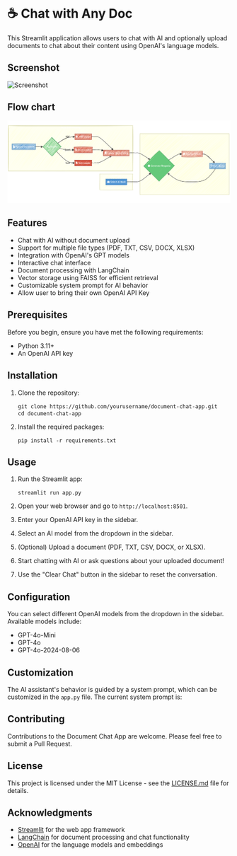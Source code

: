 # ☕️ Chat with Any Doc

This Streamlit application allows users to chat with AI and optionally upload documents to chat about their content using OpenAI's language models.

## Screenshot
![Screenshot](src/ChatwithAnyDocs.gif)


## Flow chart
![Flow](src/Flow.png)

## Features

- Chat with AI without document upload
- Support for multiple file types (PDF, TXT, CSV, DOCX, XLSX)
- Integration with OpenAI's GPT models
- Interactive chat interface
- Document processing with LangChain
- Vector storage using FAISS for efficient retrieval
- Customizable system prompt for AI behavior
- Allow user to bring their own OpenAI API Key

## Prerequisites

Before you begin, ensure you have met the following requirements:

- Python 3.11+
- An OpenAI API key

## Installation

1. Clone the repository:
   ```
   git clone https://github.com/yourusername/document-chat-app.git
   cd document-chat-app
   ```

2. Install the required packages:
   ```
   pip install -r requirements.txt
   ```

## Usage

1. Run the Streamlit app:
   ```
   streamlit run app.py
   ```

2. Open your web browser and go to `http://localhost:8501`.

3. Enter your OpenAI API key in the sidebar.

4. Select an AI model from the dropdown in the sidebar.

5. (Optional) Upload a document (PDF, TXT, CSV, DOCX, or XLSX).

6. Start chatting with AI or ask questions about your uploaded document!

7. Use the "Clear Chat" button in the sidebar to reset the conversation.

## Configuration

You can select different OpenAI models from the dropdown in the sidebar. Available models include:

- GPT-4o-Mini
- GPT-4o
- GPT-4o-2024-08-06

## Customization

The AI assistant's behavior is guided by a system prompt, which can be customized in the `app.py` file. The current system prompt is:

## Contributing

Contributions to the Document Chat App are welcome. Please feel free to submit a Pull Request.

## License

This project is licensed under the MIT License - see the [LICENSE.md](LICENSE.md) file for details.

## Acknowledgments

- [Streamlit](https://streamlit.io/) for the web app framework
- [LangChain](https://python.langchain.com/) for document processing and chat functionality
- [OpenAI](https://openai.com/) for the language models and embeddings

